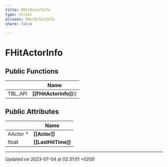 ```yaml
---
title: FHitActorInfo
type: struct
aliases: FHitActorInfo
share: false

---
```


# FHitActorInfo





## Public Functions

|                | Name           |
| -------------- | -------------- |
| TBL_API | **[[FHitActorInfo]]**() |

## Public Attributes

|                | Name           |
| -------------- | -------------- |
| AActor * | **[[Actor]]**  |
| float | **[[LastHitTime]]**  |

-------------------------------

Updated on 2023-07-04 at 02:31:01 +0200